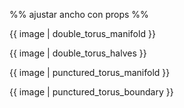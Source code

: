 %% ajustar ancho con props %%

{{ image | double_torus_manifold }}

{{ image | double_torus_halves }}

{{ image | punctured_torus_manifold }}

{{ image | punctured_torus_boundary }}